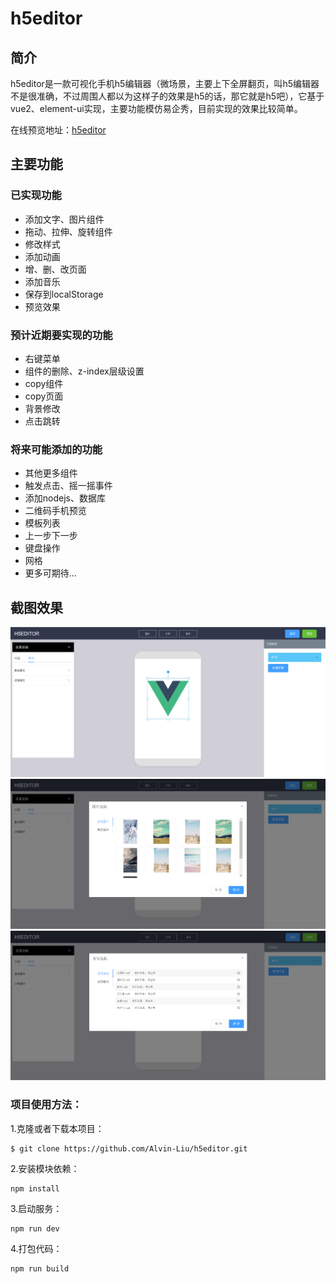 # h5editor

## 简介

h5editor是一款可视化手机h5编辑器（微场景，主要上下全屏翻页，叫h5编辑器不是很准确，不过周围人都以为这样子的效果是h5的话，那它就是h5吧），它基于vue2、element-ui实现，主要功能模仿易企秀，目前实现的效果比较简单。

在线预览地址：[h5editor](https://alvin-liu.github.io/h5editor/dist/ "DEMO")

## 主要功能

### 已实现功能

- 添加文字、图片组件
- 拖动、拉伸、旋转组件
- 修改样式
- 添加动画
- 增、删、改页面
- 添加音乐
- 保存到localStorage
- 预览效果

### 预计近期要实现的功能

- 右键菜单
- 组件的删除、z-index层级设置
- copy组件
- copy页面
- 背景修改
- 点击跳转

### 将来可能添加的功能

- 其他更多组件
- 触发点击、摇一摇事件
- 添加nodejs、数据库
- 二维码手机预览
- 模板列表
- 上一步下一步
- 键盘操作
- 网格
- 更多可期待...

## 截图效果

![](./doc/images/1.png)
![](./doc/images/2.png)
![](./doc/images/3.png)

### 项目使用方法：

1.克隆或者下载本项目：

    $ git clone https://github.com/Alvin-Liu/h5editor.git

2.安装模块依赖：

    npm install

3.启动服务：

    npm run dev

4.打包代码：

    npm run build

   

